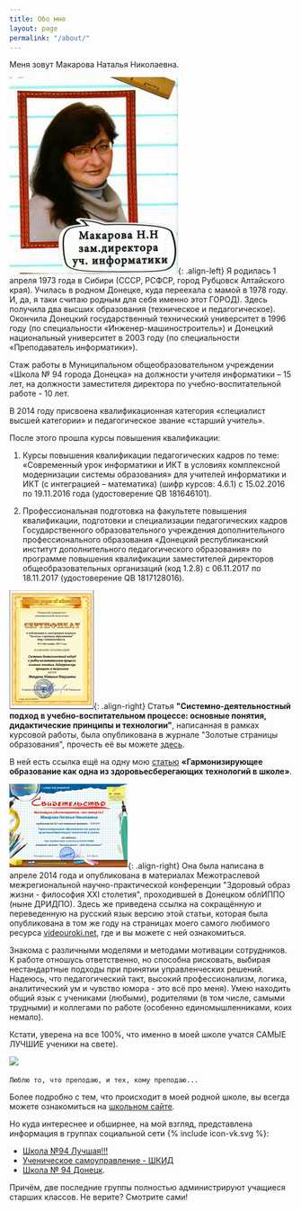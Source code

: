 ```yaml
---
title: Обо мне
layout: page
permalink: "/about/"
---
```


Меня зовут Макарова Наталья Николаевна. 

![my-picture](/assets/pictures/portret.jpg){: .align-left}
Я родилась 1 апреля 1973 года в Сибири (СССР, РСФСР, город Рубцовск Алтайского края). Училась в родном Донецке, куда переехала с мамой в 1978 году. И, да, я таки считаю родным для себя именно этот ГОРОД).  Здесь получила два высших образования (техническое и педагогическое). Окончила  Донецкий государственный технический университет в 1996 году (по специальности «Инженер-машиностроитель»)  и  Донецкий национальный университет в 2003 году (по специальности «Преподаватель информатики»).  

Стаж работы в Муниципальном общеобразовательном учреждении «Школа № 94 города Донецка» на должности учителя информатики – 15 лет, на должности заместителя директора по учебно-воспитательной работе - 10 лет. 

В 2014 году присвоена квалификационная категория «специалист высшей категории» и педагогическое звание «старший учитель».

После этого прошла курсы повышения квалификации:

1.	 Курсы повышения квалификации педагогических кадров по теме: «Современный урок информатики и ИКТ в условиях комплексной модернизации системы образования» для учителей информатики и ИКТ (с интеграцией – математика) (шифр курсов: 4.6.1) с 15.02.2016  по 19.11.2016 года (удостоверение QB 181646101).

2.	 Профессиональная подготовка на факультете повышения квалификации, подготовки и специализации педагогических кадров Государственного образовательного учреждения дополнительного профессионального образования «Донецкий республиканский институт дополнительного педагогического образования» по программе повышения квалификации заместителей директоров общеобразовательных организаций (код 1.2.8)  с 06.11.2017 по 18.11.2017 (удостоверение QB 1817128016).

![my-certificate](/assets/pictures/golden_pages.png){: .align-right}
Статья **"Системно-деятельностный подход в учебно-воспитательном процессе: основные понятия, дидактические принципы и технологии"**, написанная в рамках курсовой работы, была опубликована в журнале "Золотые страницы образования", прочесть её вы можете [здесь](https://docs.google.com/document/d/188SGyuOO7DZHEfgdyyMapMNfZGRug7gjGgWAG1PwPFc/edit). 

В ней есть ссылка ещё на одну мою [статью][harm-edu] **«Гармонизирующее образование как одна из  здоровьесберегающих технологий в школе»**. 

![my-certificate](/assets/pictures/harmonizing_education.png){: .align-right}
Она была написана в апреле 2014 года и опубликована в материалах Межотраслевой межрегиональной научно-практической конференции "Здоровый образ жизни - философия XXI столетия", проходившей в Донецком облИППО (ныне ДРИДПО). Здесь же приведена ссылка на сокращённую и переведенную на русский язык версию этой статьи, которая была опубликована в том же году на страницах моего самого любимого ресурса [videouroki.net][harm-edu], где и вы можете с ней ознакомиться.

Знакома с различными моделями и методами мотивации сотрудников. К работе отношусь ответственно, но способна рисковать, выбирая нестандартные подходы при принятии управленческих решений.  Надеюсь, что педагогический такт, высокий профессионализм, логика, аналитический ум и чувство юмора - это всё про меня).  Умею находить общий язык с учениками (любыми),  родителями (в том числе, самыми трудными) и коллегами по работе (особенно единомышленниками, коих немало). 

Кстати, уверена на все 100%, что именно в моей школе учатся САМЫЕ ЛУЧШИЕ ученики на свете).

![](https://pp.userapi.com/c834201/v834201100/14f7be/9Ut6dZk8KZ8.jpg)

```
Люблю то, что преподаю, и тех, кому преподаю...
```

Более подробно с тем, что происходит в моей родной школе, вы всегда можете ознакомиться на
[школьном сайте](https://kurilovaelenav.wixsite.com/school94/kopiya-administraciya).

Но куда интереснее и обширнее, на мой взгляд, представлена информация в группах социальной сети 
<span class="icon icon--vk">{% include icon-vk.svg %}</span>:
 - [Школа №94 Лучшая!!!](https://vk.com/thebestschool94)
 - [Ученическое самоуправление - ШКИД](https://vk.com/public151313176)
 - [Школа № 94 Донецк](https://vk.com/public154924894).

Причём, две последние группы полностью администрируют учащиеся старших классов. Не верите? Смотрите сами!


[harm-edu]: http://kopilkaurokov.ru/zavuchu/prochee/104009
